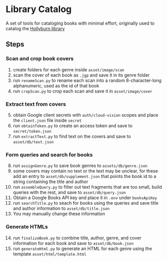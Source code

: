 # Library Catalog
A set of tools for cataloging books with minimal effort, originally used to catalog the [Hollyburn library](https://www.vr256.com/library)

## Steps
### Scan and crop book covers
1. create folders for each genre inside `asset/image/scan`
2. scan the cover of each book as `.jgp` and save it in its genre folder
3. run `renameScan.py` to rename each scan into a random 8-character-long alphanumeric, used as the id of that book
4. run `cropScan.py` to crop each scan and save it in `asset/image/cover`

### Extract text from covers
5. obtain Google client secrets with `auth/cloud-vision` scopes and place the `client.json` file inside `secret`
6. run `obtainToken.py` to create an access token and save to `secret/token.json`
7. run `extractText.py` to find text on the covers and save to `asset/db/text.json`

### Form queries and search for books
8. run `assignGenre.py` to save book genres to `assets/db/genre.json`
9. some covers may contain no text or the text may be unclear, for these add an entry to `asset/db/supplement.json` that points the book id to a string containing the title and author
10. run `assembleQuery.py` to filter out text fragments that are too small, build queries with the rest, and save to `asset/db/query.json` 
11. Obtain a Google Books API key and place it in `.env` under `booksApiKey`
12. run `searchTitle.py` to seach for books using the queries and save title and author information to `asset/db/title.json`
13. You may manually change these information

### Generate HTMLs
14. run `finalizeBook.py` to combine title, author, genre, and cover information for each book and save to `asset/db/book.json`
15. run `generateHtml.py` to generate an HTML for each genre using the template `asset/html/template.html`
